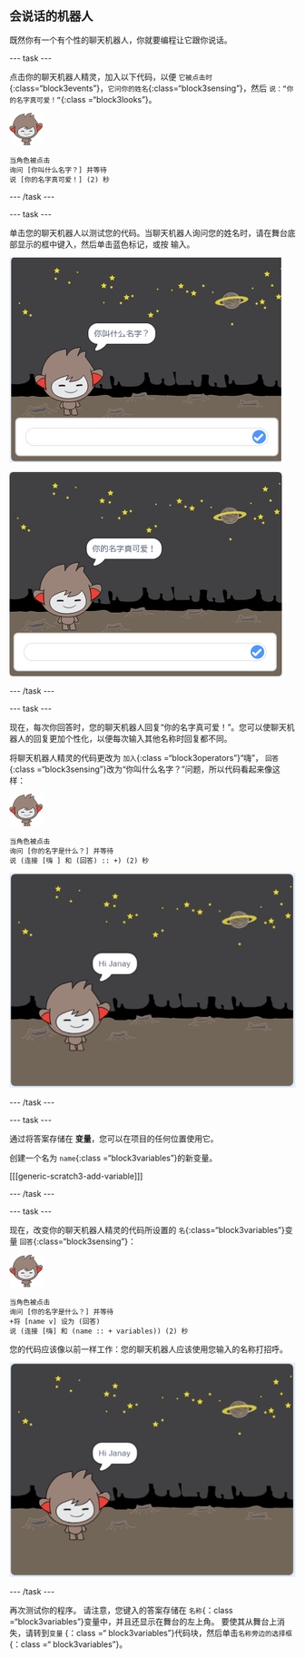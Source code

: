 ## 会说话的机器人

既然你有一个有个性的聊天机器人，你就要编程让它跟你说话。

\--- task \---

点击你的聊天机器人精灵，加入以下代码，以便 `它被点击时`{:class=“block3events”}，`它问你的姓名`{:class=“block3sensing”}，然后 `说：“你的名字真可爱！“`{:class =“block3looks”}。

![纳米精灵](images/nano-sprite.png)

```blocks3
当角色被点击
询问 [你叫什么名字？] 并等待
说 [你的名字真可爱！] (2) 秒
```

\--- /task \---

\--- task \---

单击您的聊天机器人以测试您的代码。当聊天机器人询问您的姓名时，请在舞台底部显示的框中键入，然后单击蓝色标记，或按 <kbd>输入</kbd>。

![测试聊天机器人回复](images/chatbot-ask-test1.png)

![测试聊天机器人回复](images/chatbot-ask-test2.png)

\--- /task \---

\--- task \---

现在，每次你回答时，您的聊天机器人回复“你的名字真可爱！”。您可以使聊天机器人的回复更加个性化，以便每次输入其他名称时回复都不同。

将聊天机器人精灵的代码更改为 `加入`{:class =“block3operators”}“嗨”， `回答`{:class =“block3sensing”}改为“你叫什么名字？”问题，所以代码看起来像这样：

![纳米精灵](images/nano-sprite.png)

```blocks3
当角色被点击
询问 [你的名字是什么？] 并等待
说 (连接 [嗨 ] 和 (回答) :: +) (2) 秒
```

![测试个性化回复](images/chatbot-answer-test.png)

\--- /task \---

\--- task \---

通过将答案存储在 **变量**，您可以在项目的任何位置使用它。

创建一个名为 `name`{:class =“block3variables”}的新变量。

[[[generic-scratch3-add-variable]]]

\--- /task \---

\--- task \---

现在，改变你的聊天机器人精灵的代码所设置的 `名`{:class=“block3variables”}变量 `回答`{:class=“block3sensing”}：

![纳米精灵](images/nano-sprite.png)

```blocks3
当角色被点击
询问 [你的名字是什么？] 并等待
+将 [name v] 设为 (回答)
说 (连接 [嗨] 和 (name :: + variables)) (2) 秒
```

您的代码应该像以前一样工作：您的聊天机器人应该使用您输入的名称打招呼。

![测试个性化回复](images/chatbot-answer-test.png)

\--- /task \---

再次测试你的程序。 请注意，您键入的答案存储在 `名称`{：class =“block3variables”}变量中，并且还显示在舞台的左上角。 要使其从舞台上消失，请转到`变量` {：class =“ block3variables”}代码块，然后单击`名称旁边的选择框` {：class =“ block3variables”}。